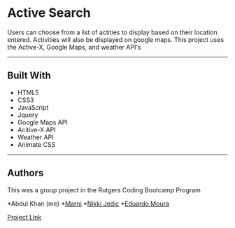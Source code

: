 # Active Search

Users can choose from a list of actities to display based on their location entered. Activities will also be displayed on google maps. This project uses the Active-X, Google Maps, and weather API's

--------------------------------------------------
## Built With

* HTML5 
* CSS3
* JavaScript
* Jquery
* Google Maps API
* Acitive-X API
* Weather API
* Animate CSS
--------------------------------------------------
## Authors
This was a group project 	in the Rutgers Coding Bootcamp Program

*Abdul Khan (me)
*[Marni](https://github.com/Marnig18)
*[Nikki Jedic](https://github.com/NJedic)
*[Eduardo Moura](https://github.com/eddmoura)

[Project Link](https://yabdabs.github.io/activity-search/)


